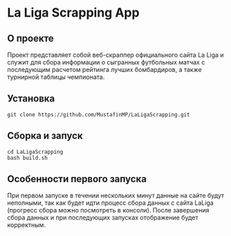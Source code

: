 # La Liga Scrapping App

## О проекте

Проект представляет собой веб-скраппер официального сайта La Liga и служит для сбора информации о сыгранных футбольных
матчах с последующим расчетом рейтинга лучших бомбардиров, а также турнирной таблицы чемпионата.

## Установка

```commandline
git clone https://github.com/MustafinMP/LaLigaScrapping.git
```

## Сборка и запуск

```commandline
cd LaLigaScrapping
bash build.sh
```

## Особенности первого запуска
При первом запуске в течении нескольких минут данные на сайте будут неполными, так как будет идти процесс сбора данных с
сайта LaLiga (прогресс сбора можно посмотреть в консоли). После завершения сбора данных и при последующих запусках
отображение будет корректным.